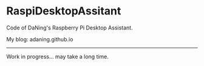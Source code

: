 # RaspiDesktopAssitant
Code of DaNing's Raspberry Pi Desktop Assistant. 

My blog: adaning.github.io

---

Work in progress... may take a long time. 
